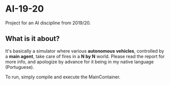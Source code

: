 # AI-19-20

Project for an AI discipline from 2019/20.

## What is it about?
It's basically a simulator where various __autonomous vehicles__, controlled by a __main agent__, take care of fires in a **N by N** world. Please read the report for more info, and apologize by advance for it being in my native language (Portuguese).

To run, simply compile and execute the MainContainer.


